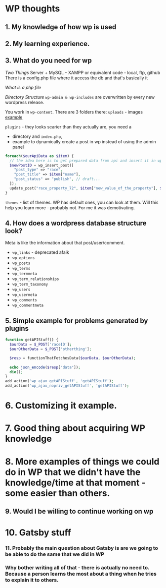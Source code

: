 # WP thoughts 

## 1. My knowledge of how wp is used

## 2. My learning experience.

## 3. What do you need for wp
*Two Things*
Server + MySQL - XAMPP or equivalent
code - local, ftp, github
There is a config.php file where it access the db and that's basically it

*What is a php file*

*Directory Structure*
`wp-admin & wp-includes` are overwritten by every new wordpress release.

You work in `wp-content`. There are 3 folders there:
`uploads` - images
[example](http://chromeye.com/wp-content/uploads/2018/01/carousel_se.jpg)

`plugins` - they looks scarier than they actually are, you need a 
- directory and `index.php`, 
- example to dynamically create a post in wp instead of using the admin panel

```php
foreach($ourApiData as $item) {
  // the idea here is to get prepared data from api and insert it in wp 
  $newPostID = wp_insert_post([
    "post_type" => "race",
    "post_title" => $item["name"], 
    "post_status" => "publish", // draft...
  ]); 
  update_post("race_property_72", $item["new_value_of_the_property"], $newPostID); // update custom field
}
```
  
`themes` - list of themes. WP has default ones, you can look at them. Will this help you learn more - probably not. For me it was demotivating.

## 4. How does a wordpress database structure look?
Meta is like the information about that post/user/comment.
- `wp_links` - deprecated afaik
- `wp_options` 
- `wp_posts`  
- `wp_terms`  
- `wp_termmeta` 
- `wp_term_relationships` 
- `wp_term_taxonomy` 
- `wp_users` 
- `wp_usermeta` 
- `wp_comments`
- `wp_commentmeta` 

## 5. Simple example for problems generated by plugins

```php
function getAPIStuff() {
  $ourData = $_POST['raceID'];
  $ourOtherData = $_POST['otherthing'];

  $resp = functionThatFetchesData($ourData, $ourOtherData);
  
  echo json_encode($resp["data"]);
  die();
}
add_action('wp_ajax_getAPIStuff', 'getAPIStuff');
add_action('wp_ajax_nopriv_getAPIStuff', 'getAPIStuff');
```

# 6. Customizing it example.

# 7. Good thing about acquiring WP knowledge

# 8. More examples of things we could do in WP that we didn't have the knowledge/time at that moment - some easier than others.

## 9. Would I be willing to continue working on wp 

# 10. Gatsby stuff

### 11. Probably the main question about Gatsby is are we going to be able to do the same that we did in WP

### Why bother writing all of that - there is actually no need to. Because a person learns the most about a thing when he tries to explain it to others.